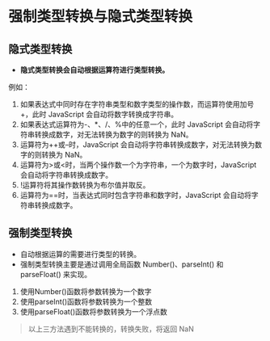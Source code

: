 # 强制类型转换与隐式类型转换

## 隐式类型转换
- **隐式类型转换会自动根据运算符进行类型转换。**

例如：
1. 如果表达式中同时存在字符串类型和数字类型的操作数，而运算符使用加号+，此时 JavaScript 会自动将数字转换成字符串。
2. 如果表达式运算符为-、*、/、%中的任意一个，此时 JavaScript 会自动将字符串转换成数字，对无法转换为数字的则转换为 NaN。
3. 运算符为++或–时，JavaScript 会自动将字符串转换成数字，对无法转换为数字的则转换为 NaN。
4. 运算符为>或<时，当两个操作数一个为字符串，一个为数字时，JavaScript 会自动将字符串转换成数字。
5. !运算符将其操作数转换为布尔值并取反。
6. 运算符为==时，当表达式同时包含字符串和数字时，JavaScript 会自动将字符串转换成数字。

## 强制类型转换
- 自动根据运算的需要进行类型的转换。
- 强制类型转换主要是通过调用全局函数 Number()、parseInt() 和 parseFloat() 来实现。

1. 使用Number()函数将参数转换为一个数字
2. 使用parseInt()函数将参数转换为一个整数
3. 使用parseFloat()函数将参数转换为一个浮点数
  
> 以上三方法遇到不能转换的，转换失败，将返回 NaN
